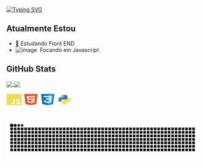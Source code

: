  <a href="https://git.io/typing-svg">
    <img src="https://readme-typing-svg.demolab.com?font=Fira+Code&weight=500&size=22&pause=1000&color=5f9ea0&random=false&width=524&lines=%E2%8A%B9+Opa!+Matheus+falando+aqui!+%E2%8A%B9+" alt="Typing SVG">
  </a>

## Atualmente Estou
- 🌱 Estudando Front END
- <img width="16" height="16" alt="image" src="https://github.com/user-attachments/assets/22932f3b-2a15-4f02-bf3b-ba53d3b4cea9" />  Focando em Javascript
## GitHub Stats
<a href="https://github.com/Matheus-cpu22a/github-readme-stats">
  <img height=200 align="center" src="https://github-readme-stats.vercel.app/api?username=Matheus-cpu22&show_icons=true&theme=highcontrast" />
</a>
<a href="https://github.com/anuraghazra/convoychat">
  <img height=200 align="center" src="https://github-readme-stats.vercel.app/api/top-langs/?username=Matheus-cpu22&layout=compact&langs_count=8&card_width=320" />
</a>

<div style="display: inline_block"><br>
  <img align="center" alt="Rafa-Js" height="30" width="40" src="https://raw.githubusercontent.com/devicons/devicon/master/icons/javascript/javascript-plain.svg">
  <img align="center" alt="Rafa-HTML" height="30" width="40" src="https://raw.githubusercontent.com/devicons/devicon/master/icons/html5/html5-original.svg">
  <img align="center" alt="Rafa-CSS" height="30" width="40" src="https://raw.githubusercontent.com/devicons/devicon/master/icons/css3/css3-original.svg">
  <img align="center" alt="Rafa-Python" height="30" width="40" src="https://raw.githubusercontent.com/devicons/devicon/master/icons/python/python-original.svg">
</div>

#

<picture align="center">
  <source media="(prefers-color-scheme: dark)" srcset="https://raw.githubusercontent.com/Matheus-cpu22/Matheus-cpu22/output/github-contribution-grid-snake-dark.svg">
  <source media="(prefers-color-scheme: light)" srcset="https://raw.githubusercontent.com/Matheus-cpu22/Matheus-cpu22/output/github-contribution-grid-snake-dark.svg">
  <img align="center" alt="github contribution grid snake animation" src="https://raw.githubusercontent.com/Matheus-cpu22/Matheus-cpu22/output/github-contribution-grid-snake.svg">
</picture>
